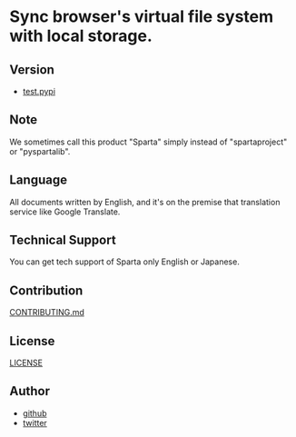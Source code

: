 # Sync browser's virtual file system with local storage.

## Version

- [test.pypi](https://test.pypi.org/project/pyspartalib)

## Note

We sometimes call this product "Sparta" simply instead of "spartaproject" or "pyspartalib".

## Language

All documents written by English, and it's on the premise that translation service like Google Translate.

## Technical Support

You can get tech support of Sparta only English or Japanese.

## Contribution

[CONTRIBUTING.md](CONTRIBUTING.md)

## License

[LICENSE](LICENSE)

## Author

- [github](https://github.com/lyoutakoduka)
- [twitter](https://twitter.com/lyouta_koduka)
